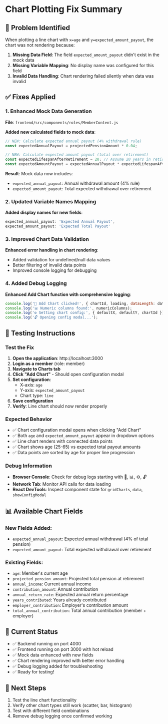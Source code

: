 # Chart Plotting Fix Summary

## 🎯 Problem Identified
When plotting a line chart with `x=age` and `y=expected_amount_payout`, the chart was not rendering because:

1. **Missing Data Field**: The field `expected_amount_payout` didn't exist in the mock data
2. **Missing Variable Mapping**: No display name was configured for this field
3. **Invalid Data Handling**: Chart rendering failed silently when data was invalid

## ✅ Fixes Applied

### 1. Enhanced Mock Data Generation
**File**: `frontend/src/components/roles/MemberContent.js`

**Added new calculated fields to mock data**:
```javascript
// NEW: Calculate expected annual payout (4% withdrawal rule)
const expectedAnnualPayout = projectedPensionAmount * 0.04;

// NEW: Calculate expected amount payout (total over retirement)
const expectedLifespanAfterRetirement = 20; // Assume 20 years in retirement
const expectedAmountPayout = expectedAnnualPayout * expectedLifespanAfterRetirement;
```

**Result**: Mock data now includes:
- `expected_annual_payout`: Annual withdrawal amount (4% rule)
- `expected_amount_payout`: Total expected withdrawal over retirement

### 2. Updated Variable Names Mapping
**Added display names for new fields**:
```javascript
expected_annual_payout: 'Expected Annual Payout',
expected_amount_payout: 'Expected Total Payout'
```

### 3. Improved Chart Data Validation
**Enhanced error handling in chart rendering**:
- Added validation for undefined/null data values
- Better filtering of invalid data points
- Improved console logging for debugging

### 4. Added Debug Logging
**Enhanced Add Chart function with comprehensive logging**:
```javascript
console.log('🎯 Add Chart clicked!', { chartId, loading, dataLength: data.length });
console.log('📊 Numeric columns found:', numericColumns);
console.log('⚙️ Setting chart config:', { defaultX, defaultY, chartId });
console.log('🔓 Opening config modal...');
```

## 🧪 Testing Instructions

### Test the Fix
1. **Open the application**: http://localhost:3000
2. **Login as a member** (role: member)
3. **Navigate to Charts tab**
4. **Click "Add Chart"** - Should open configuration modal
5. **Set configuration**:
   - X-axis: `age` 
   - Y-axis: `expected_amount_payout`
   - Chart type: `line`
6. **Save configuration**
7. **Verify**: Line chart should now render properly

### Expected Behavior
- ✅ Chart configuration modal opens when clicking "Add Chart"
- ✅ Both `age` and `expected_amount_payout` appear in dropdown options
- ✅ Line chart renders with connected data points
- ✅ Chart shows age (25-65) vs expected total payout amounts
- ✅ Data points are sorted by age for proper line progression

### Debug Information
- **Browser Console**: Check for debug logs starting with 🎯, 📊, ⚙️, 🔓
- **Network Tab**: Monitor API calls for data loading
- **React DevTools**: Inspect component state for `gridCharts`, `data`, `showConfigModal`

## 📊 Available Chart Fields

### New Fields Added:
- `expected_annual_payout`: Expected annual withdrawal (4% of total pension)
- `expected_amount_payout`: Total expected withdrawal over retirement

### Existing Fields:
- `age`: Member's current age
- `projected_pension_amount`: Projected total pension at retirement
- `annual_income`: Current annual income
- `contribution_amount`: Annual contribution
- `annual_return_rate`: Expected annual return percentage
- `years_contributed`: Years already contributed
- `employer_contribution`: Employer's contribution amount
- `total_annual_contribution`: Total annual contribution (member + employer)

## 🚀 Current Status
- ✅ Backend running on port 4000
- ✅ Frontend running on port 3000 with hot reload
- ✅ Mock data enhanced with new fields
- ✅ Chart rendering improved with better error handling
- ✅ Debug logging added for troubleshooting
- ✅ Ready for testing!

## 🔧 Next Steps
1. Test the line chart functionality
2. Verify other chart types still work (scatter, bar, histogram)
3. Test with different field combinations
4. Remove debug logging once confirmed working
